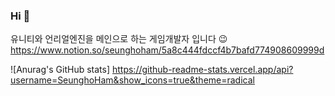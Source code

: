 ### Hi 👋

유니티와 언리얼엔진을 메인으로 하는 게임개발자 입니다 😉
https://www.notion.so/seunghoham/5a8c444fdccf4b7bafd774908609999d

![Anurag's GitHub stats] https://github-readme-stats.vercel.app/api?username=SeunghoHam&show_icons=true&theme=radical
